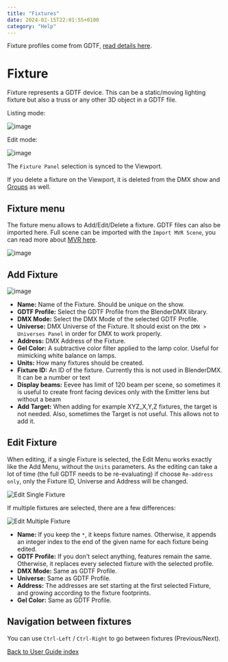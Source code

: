 ```yaml
---
title: "Fixtures"
date: 2024-02-15T22:01:55+0100
category: "Help"
---
```


Fixture profiles come from GDTF, [read details here](../gdtffixture).

# Fixture

Fixture represents a GDTF device. This can be a static/moving lighting fixture but also a truss or any other 3D object in a GDTF file.

Listing mode:

![image](https://github.com/open-stage/blender-dmx/assets/3680926/d582d474-a5f6-4cac-9541-87eb5ff2898b)

Edit mode:

![image](https://github.com/open-stage/blender-dmx/assets/3680926/8885b964-1dd3-4c21-a5e7-7e397eff1026)

The `Fixture Panel` selection is synced to the Viewport.

If you delete a fixture on the Viewport, it is deleted from the DMX show and [Groups](../groups) as
well.

## Fixture menu

The fixture menu allows to Add/Edit/Delete a fixture. GDTF files can also be imported here. Full scene can be imported with the `Import MVR Scene`, you can read more about [MVR here](GdtfFixture#mvr).

![image](https://github.com/open-stage/blender-dmx/assets/3680926/e48ae529-640a-432d-856d-947e7eb50339)



## Add Fixture

![image](https://github.com/open-stage/blender-dmx/assets/3680926/6593f146-b99b-4ec1-b62d-4879ba34a962)

- **Name:** Name of the Fixture. Should be unique on the show.
- **GDTF Profile:** Select the GDTF Profile from the BlenderDMX library.
- **DMX Mode:** Select the DMX Mode of the selected GDTF Profile.
- **Universe:** DMX Universe of the Fixture. It should exist on the `DMX >
  Universes Panel` in order for DMX to work properly.
- **Address:** DMX Address of the Fixture.
- **Gel Color:** A subtractive color filter applied to the lamp color. Useful
  for mimicking white balance on lamps.
- **Units:** How many fixtures should be created.
- **Fixture ID:** An ID of the fixture. Currently this is not used in BlenderDMX. It can be a number or text
- **Display beams:** Eevee has limit of 120 beam per scene, so sometimes it is useful to create front facing devices only with the Emitter lens but without a beam
- **Add Target:** When adding for example XYZ_X,Y,Z fixtures, the target is not needed. Also, sometimes the Target is not useful. This allows not to add it.

## Edit Fixture

When editing, if a single Fixture is selected, the Edit Menu works exactly like
the Add Menu, without the `Units` parameters. As the editing can take a lot of time
(the full GDTF needs to be re-evaluating) if choose `Re-address only`, only the Fixture ID, Universe and Address will be changed.

![Edit Single Fixture](../media/blenderdmx-beta-fixture3.png)

If multiple fixtures are selected, there are a few differences:

![Edit Multiple Fixture](../media/blenderdmx-beta-fixture4.png)

- **Name:** If you keep the `*`, it keeps fixture names. Otherwise, it appends
  an integer index to the end of the given name for each fixture being edited.
- **GDTF Profile:** If you don't select anything, features remain the same.
  Otherwise, it replaces every selected fixture with the selected profile.
- **DMX Mode:** Same as GDTF Profile.
- **Universe:** Same as GDTF Profile.
- **Address:** The addresses are set starting at the first selected Fixture,
  and growing according to the fixture footprints.
- **Gel Color:** Same as GDTF Profile.

## Navigation between fixtures

You can use `Ctrl-Left` / `Ctrl-Right` to go between fixtures (Previous/Next).

<a href="/docs/user_guide/">Back to User Guide index</a>
